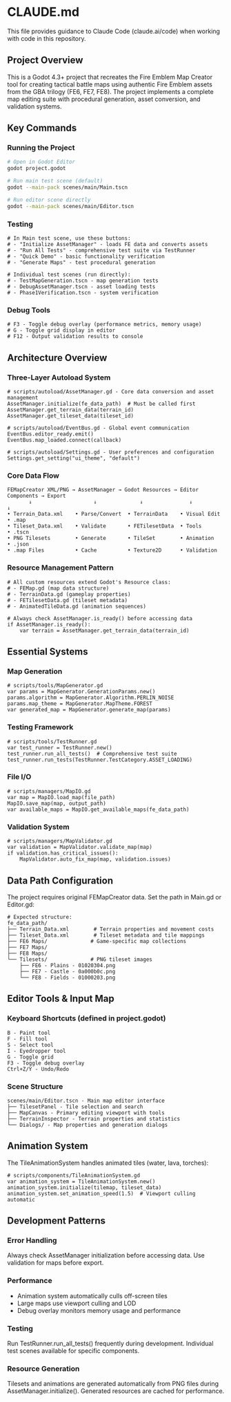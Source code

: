# CLAUDE.md

This file provides guidance to Claude Code (claude.ai/code) when working with code in this repository.

## Project Overview

This is a Godot 4.3+ project that recreates the Fire Emblem Map Creator tool for creating tactical battle maps using authentic Fire Emblem assets from the GBA trilogy (FE6, FE7, FE8). The project implements a complete map editing suite with procedural generation, asset conversion, and validation systems.

## Key Commands

### Running the Project
```bash
# Open in Godot Editor
godot project.godot

# Run main test scene (default)
godot --main-pack scenes/main/Main.tscn

# Run editor scene directly  
godot --main-pack scenes/main/Editor.tscn
```

### Testing
```gdscript
# In Main test scene, use these buttons:
# - "Initialize AssetManager" - loads FE data and converts assets
# - "Run All Tests" - comprehensive test suite via TestRunner
# - "Quick Demo" - basic functionality verification
# - "Generate Maps" - test procedural generation

# Individual test scenes (run directly):
# - TestMapGeneration.tscn - map generation tests
# - DebugAssetManager.tscn - asset loading tests
# - Phase1Verification.tscn - system verification
```

### Debug Tools
```gdscript
# F3 - Toggle debug overlay (performance metrics, memory usage)
# G - Toggle grid display in editor
# F12 - Output validation results to console
```

## Architecture Overview

### Three-Layer Autoload System
```gdscript
# scripts/autoload/AssetManager.gd - Core data conversion and asset management
AssetManager.initialize(fe_data_path)  # Must be called first
AssetManager.get_terrain_data(terrain_id)
AssetManager.get_tileset_data(tileset_id)

# scripts/autoload/EventBus.gd - Global event communication
EventBus.editor_ready.emit()
EventBus.map_loaded.connect(callback)

# scripts/autoload/Settings.gd - User preferences and configuration
Settings.get_setting("ui_theme", "default")
```

### Core Data Flow
```
FEMapCreator XML/PNG → AssetManager → Godot Resources → Editor Components → Export
       ↓                    ↓              ↓               ↓             ↓
• Terrain_Data.xml    • Parse/Convert  • TerrainData    • Visual Edit  • .map
• Tileset_Data.xml    • Validate       • FETilesetData  • Tools        • .tscn
• PNG Tilesets        • Generate       • TileSet        • Animation    • .json
• .map Files          • Cache          • Texture2D      • Validation   
```

### Resource Management Pattern
```gdscript
# All custom resources extend Godot's Resource class:
# - FEMap.gd (map data structure)
# - TerrainData.gd (gameplay properties) 
# - FETilesetData.gd (tileset metadata)
# - AnimatedTileData.gd (animation sequences)

# Always check AssetManager.is_ready() before accessing data
if AssetManager.is_ready():
    var terrain = AssetManager.get_terrain_data(terrain_id)
```

## Essential Systems

### Map Generation
```gdscript
# scripts/tools/MapGenerator.gd
var params = MapGenerator.GenerationParams.new()
params.algorithm = MapGenerator.Algorithm.PERLIN_NOISE
params.map_theme = MapGenerator.MapTheme.FOREST
var generated_map = MapGenerator.generate_map(params)
```

### Testing Framework
```gdscript
# scripts/tools/TestRunner.gd
var test_runner = TestRunner.new()
test_runner.run_all_tests()  # Comprehensive test suite
test_runner.run_tests(TestRunner.TestCategory.ASSET_LOADING)
```

### File I/O
```gdscript
# scripts/managers/MapIO.gd
var map = MapIO.load_map(file_path)
MapIO.save_map(map, output_path)
var available_maps = MapIO.get_available_maps(fe_data_path)
```

### Validation System
```gdscript
# scripts/managers/MapValidator.gd
var validation = MapValidator.validate_map(map)
if validation.has_critical_issues():
    MapValidator.auto_fix_map(map, validation.issues)
```

## Data Path Configuration

The project requires original FEMapCreator data. Set the path in Main.gd or Editor.gd:

```gdscript
# Expected structure:
fe_data_path/
├── Terrain_Data.xml        # Terrain properties and movement costs
├── Tileset_Data.xml        # Tileset metadata and tile mappings  
├── FE6 Maps/              # Game-specific map collections
├── FE7 Maps/
├── FE8 Maps/
└── Tilesets/              # PNG tileset images
    ├── FE6 - Plains - 01020304.png
    ├── FE7 - Castle - 0a000b0c.png
    └── FE8 - Fields - 01000203.png
```

## Editor Tools & Input Map

### Keyboard Shortcuts (defined in project.godot)
```
B - Paint tool
F - Fill tool  
S - Select tool
I - Eyedropper tool
G - Toggle grid
F3 - Toggle debug overlay
Ctrl+Z/Y - Undo/Redo
```

### Scene Structure
```
scenes/main/Editor.tscn - Main map editor interface
├── TilesetPanel - Tile selection and search
├── MapCanvas - Primary editing viewport with tools
├── TerrainInspector - Terrain properties and statistics  
└── Dialogs/ - Map properties and generation dialogs
```

## Animation System

The TileAnimationSystem handles animated tiles (water, lava, torches):

```gdscript
# scripts/components/TileAnimationSystem.gd
var animation_system = TileAnimationSystem.new()
animation_system.initialize(tilemap, tileset_data)
animation_system.set_animation_speed(1.5)  # Viewport culling automatic
```

## Development Patterns

### Error Handling
Always check AssetManager initialization before accessing data. Use validation for maps before export.

### Performance
- Animation system automatically culls off-screen tiles
- Large maps use viewport culling and LOD
- Debug overlay monitors memory usage and performance

### Testing
Run TestRunner.run_all_tests() frequently during development. Individual test scenes available for specific components.

### Resource Generation
Tilesets and animations are generated automatically from PNG files during AssetManager.initialize(). Generated resources are cached for performance.